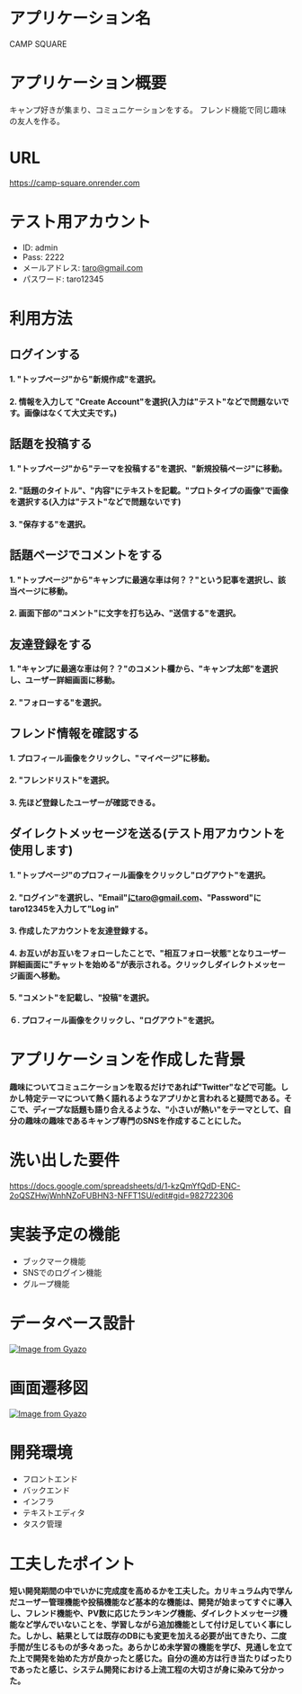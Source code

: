 # アプリケーション名

CAMP SQUARE

# アプリケーション概要

キャンプ好きが集まり、コミュニケーションをする。
フレンド機能で同じ趣味の友人を作る。

# URL

https://camp-square.onrender.com

# テスト用アカウント

- ID: admin
- Pass: 2222
- メールアドレス: taro@gmail.com
- パスワード: taro12345

# 利用方法

## ログインする
#### 1. "トップページ"から"新規作成"を選択。
#### 2. 情報を入力して "Create Account"を選択(入力は"テスト"などで問題ないです。画像はなくて大丈夫です。)

## 話題を投稿する
#### 1. "トップページ"から"テーマを投稿する"を選択、"新規投稿ページ"に移動。
#### 2. "話題のタイトル"、"内容"にテキストを記載。"プロトタイプの画像"で画像を選択する(入力は"テスト"などで問題ないです)
#### 3. "保存する"を選択。

## 話題ページでコメントをする
#### 1. "トップページ"から"キャンプに最適な車は何？？"という記事を選択し、該当ページに移動。
#### 2. 画面下部の"コメント"に文字を打ち込み、"送信する"を選択。

## 友達登録をする
#### 1. "キャンプに最適な車は何？？"のコメント欄から、"キャンプ太郎"を選択し、ユーザー詳細画面に移動。
#### 2. "フォローする"を選択。

## フレンド情報を確認する
#### 1. プロフィール画像をクリックし、"マイページ"に移動。
#### 2. "フレンドリスト"を選択。
#### 3. 先ほど登録したユーザーが確認できる。

## ダイレクトメッセージを送る(テスト用アカウントを使用します)
#### 1. "トップページ"のプロフィール画像をクリックし"ログアウト"を選択。
#### 2. "ログイン"を選択し、"Email"にtaro@gmail.com、"Password"にtaro12345を入力して"Log in"
#### 3. 作成したアカウントを友達登録する。
#### 4. お互いがお互いをフォローしたことで、"相互フォロー状態"となりユーザー詳細画面に"チャットを始める"が表示される。クリックしダイレクトメッセージ画面へ移動。
#### 5. "コメント"を記載し、"投稿"を選択。
#### ６. プロフィール画像をクリックし、"ログアウト"を選択。

# アプリケーションを作成した背景
#### 趣味についてコミュニケーションを取るだけであれば"Twitter"などで可能。しかし特定テーマについて熱く語れるようなアプリかと言われると疑問である。そこで、ディープな話題も語り合えるような、"小さいが熱い"をテーマとして、自分の趣味の趣味であるキャンプ専門のSNSを作成することにした。

# 洗い出した要件
https://docs.google.com/spreadsheets/d/1-kzQmYfQdD-ENC-2oQSZHwjWnhNZoFUBHN3-NFFT1SU/edit#gid=982722306

# 実装予定の機能
- ブックマーク機能
- SNSでのログイン機能
- グループ機能

# データベース設計
[![Image from Gyazo](https://i.gyazo.com/04f0e4fd41589b3f19daf55eb01e043d.png)](https://gyazo.com/04f0e4fd41589b3f19daf55eb01e043d)

# 画面遷移図

[![Image from Gyazo](https://i.gyazo.com/470d421aaa844c16b5000779bd6fc94a.png)](https://gyazo.com/470d421aaa844c16b5000779bd6fc94a)

# 開発環境
- フロントエンド
- バックエンド
- インフラ
- テキストエディタ
- タスク管理

# 工夫したポイント
#### 短い開発期間の中でいかに完成度を高めるかを工夫した。カリキュラム内で学んだユーザー管理機能や投稿機能など基本的な機能は、開発が始まってすぐに導入し、フレンド機能や、PV数に応じたランキング機能、ダイレクトメッセージ機能など学んでいないことを、学習しながら追加機能として付け足していく事にした。しかし、結果としては既存のDBにも変更を加える必要が出てきたり、二度手間が生じるものが多々あった。あらかじめ未学習の機能を学び、見通しを立てた上で開発を始めた方が良かったと感じた。自分の進め方は行き当たりばったりであったと感じ、システム開発における上流工程の大切さが身に染みて分かった。